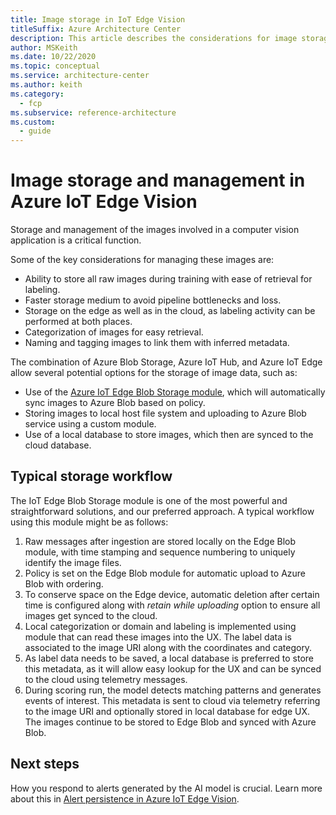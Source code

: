 ```yaml
---
title: Image storage in IoT Edge Vision
titleSuffix: Azure Architecture Center
description: This article describes the considerations for image storage in an Azure IoT Edge Vision solution.
author: MSKeith
ms.date: 10/22/2020
ms.topic: conceptual
ms.service: architecture-center
ms.author: keith
ms.category:
  - fcp
ms.subservice: reference-architecture
ms.custom:
  - guide
---
```


# Image storage and management in Azure IoT Edge Vision

Storage and management of the images involved in a computer vision application is a critical function. 

Some of the key considerations for managing these images are:

* Ability to store all raw images during training with ease of retrieval for labeling.
* Faster storage medium to avoid pipeline bottlenecks and loss.
* Storage on the edge as well as in the cloud, as labeling activity can be performed at both places.
* Categorization of images for easy retrieval.
* Naming and tagging images to link them with inferred metadata.

The combination of Azure Blob Storage, Azure IoT Hub, and Azure IoT Edge allow several potential options for the storage of image data, such as:

* Use of the [Azure IoT Edge Blob Storage module](/azure/iot-edge/how-to-store-data-blob), which will automatically sync images to Azure Blob based on policy.
* Storing images to local host file system and uploading to Azure Blob service using a custom module.
* Use of a local database to store images, which then are synced to the cloud database.

## Typical storage workflow

The IoT Edge Blob Storage module is one of the most powerful and straightforward solutions, and our preferred approach. A typical workflow using this module might be as follows:

1. Raw messages after ingestion are stored locally on the Edge Blob module, with time stamping and sequence numbering to uniquely identify the image files.
2. Policy is set on the Edge Blob module for automatic upload to Azure Blob with ordering.
3. To conserve space on the Edge device, automatic deletion after certain time is configured along with *retain while uploading* option to ensure all images get synced to the cloud.
4. Local categorization or domain and labeling is implemented using module that can read these images into the UX. The label data is associated to the image URI along with the coordinates and category.
5. As label data needs to be saved, a local database is preferred to store this metadata, as it will allow easy lookup for the UX and can be synced to the cloud using telemetry messages.
6. During scoring run, the model detects matching patterns and generates events of interest. This metadata is sent to cloud via telemetry referring to the image URI and optionally stored in local database for edge UX. The images continue to be stored to Edge Blob and synced with Azure Blob.

## Next steps

How you respond to alerts generated by the AI model is crucial. Learn more about this in [Alert persistence in Azure IoT Edge Vision](./alerts.md).